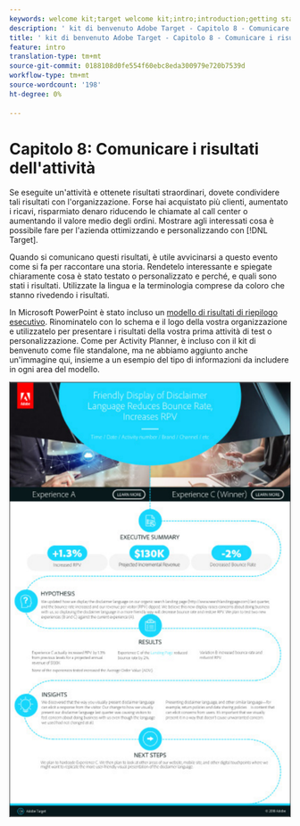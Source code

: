 ```yaml
---
keywords: welcome kit;target welcome kit;intro;introduction;getting started
description: ' kit di benvenuto Adobe Target - Capitolo 8 - Comunicare i risultati dell''attività'
title: ' kit di benvenuto Adobe Target - Capitolo 8 - Comunicare i risultati dell''attività'
feature: intro
translation-type: tm+mt
source-git-commit: 0188108d0fe554f60ebc8eda300979e720b7539d
workflow-type: tm+mt
source-wordcount: '198'
ht-degree: 0%

---
```



# Capitolo 8: Comunicare i risultati dell&#39;attività

Se eseguite un&#39;attività e ottenete risultati straordinari, dovete condividere tali risultati con l&#39;organizzazione. Forse hai acquistato più clienti, aumentato i ricavi, risparmiato denaro riducendo le chiamate al call center o aumentando il valore medio degli ordini. Mostrare agli interessati cosa è possibile fare per l&#39;azienda ottimizzando e personalizzando con [!DNL Target].

Quando si comunicano questi risultati, è utile avvicinarsi a questo evento come si fa per raccontare una storia. Rendetelo interessante e spiegate chiaramente cosa è stato testato o personalizzato e perché, e quali sono stati i risultati. Utilizzate la lingua e la terminologia comprese da coloro che stanno rivedendo i risultati.

In Microsoft PowerPoint è stato incluso un [modello di risultati di riepilogo esecutivo](/help/assets/executive-summary.zip). Rinominatelo con lo schema e il logo della vostra organizzazione e utilizzatelo per presentare i risultati della vostra prima attività di test o personalizzazione. Come per Activity Planner, è incluso con il kit di benvenuto come file standalone, ma ne abbiamo aggiunto anche un&#39;immagine qui, insieme a un esempio del tipo di informazioni da includere in ogni area del modello.

![Relazione di sintesi](/help/c-intro/assets/executive-summary-report.png)